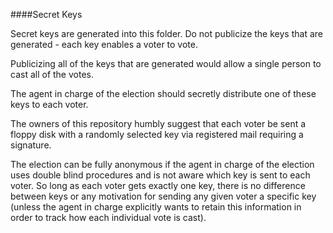 ####Secret Keys

Secret keys are generated into this folder. Do not publicize the keys that are generated - each key enables a voter to vote.

Publicizing all of the keys that are generated would allow a single person to cast all of the votes.

The agent in charge of the election should secretly distribute one of these keys to each voter.

The owners of this repository humbly suggest that each voter be sent a floppy disk with a randomly selected key via registered mail requiring a signature.

The election can be fully anonymous if the agent in charge of the election uses double blind procedures and is not aware which key is sent to each voter. So long as each voter gets exactly one key, there is no difference between keys or any motivation for sending any given voter a specific key (unless the agent in charge explicitly wants to retain this information in order to track how each individual vote is cast).
